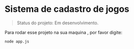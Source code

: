  # Sistema de cadastro de jogos #

> Status do projeto: Em desenvolvimento. 

Para rodar esse projeto na sua maquina , por favor digite:

```
node app.js
```
